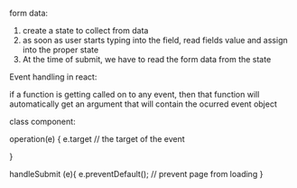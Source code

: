 form data:

1. create a state to collect from data
2. as soon as user starts typing into the field, read fields value and assign into the proper state
3. At the time of submit, we have to read the form data from the state


Event handling in react: 

if  a function is getting called on to any event, then that function will automatically get an argument that will contain the ocurred event object


class component:
 
 operation(e) {
    e.target // the target of the event

 }

handleSubmit (e){
    e.preventDefault();  // prevent page from loading
}
 <form onsubmit={this.handleSubmit}>